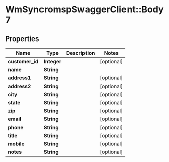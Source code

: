 # WmSyncromspSwaggerClient::Body7

## Properties
Name | Type | Description | Notes
------------ | ------------- | ------------- | -------------
**customer_id** | **Integer** |  | [optional] 
**name** | **String** |  | 
**address1** | **String** |  | [optional] 
**address2** | **String** |  | [optional] 
**city** | **String** |  | [optional] 
**state** | **String** |  | [optional] 
**zip** | **String** |  | [optional] 
**email** | **String** |  | [optional] 
**phone** | **String** |  | [optional] 
**title** | **String** |  | [optional] 
**mobile** | **String** |  | [optional] 
**notes** | **String** |  | [optional] 

